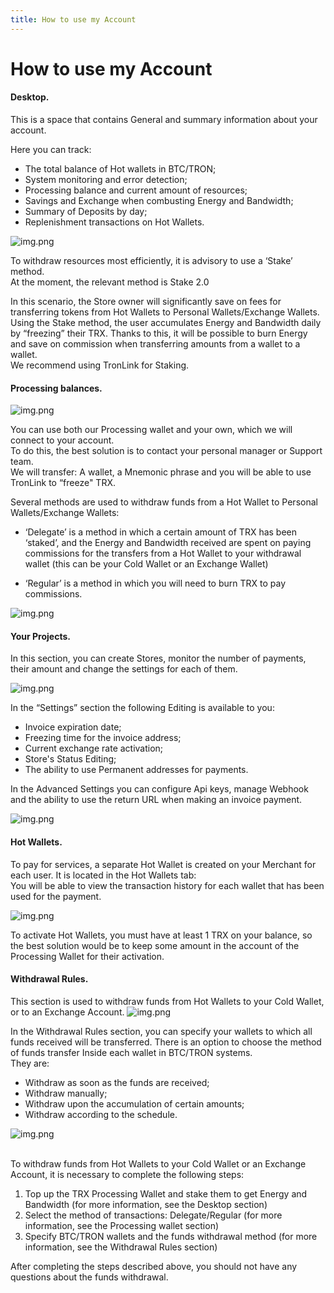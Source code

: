 ```yaml
---
title: How to use my Account
---
```


# How to use my Account

#### Desktop.

This is a space that contains General and summary information about your account.

Here you can track:
- The total balance of Hot wallets in BTC/TRON;
- System monitoring and error detection;
- Processing balance and current amount of resources;
- Savings and Exchange when combusting Energy and Bandwidth;
- Summary of Deposits by day;
- Replenishment transactions on Hot Wallets.

![img.png](../assets/images/how-use/1.png)

To withdraw resources most efficiently, it is advisory to use a ‘Stake’ method.  
At the moment, the relevant method is Stake 2.0


In this scenario, the Store owner will significantly save on fees for transferring tokens from Hot Wallets to Personal Wallets/Exchange Wallets.  
Using the Stake method, the user accumulates Energy and Bandwidth daily by “freezing” their TRX. Thanks to this, it will be possible to burn Energy and save on commission when transferring amounts from a wallet to a wallet.  
We recommend using TronLink for Staking.


#### Processing balances.

![img.png](../assets/images/how-use/2.png)

You can use both our Processing wallet and your own, which we will connect to your account.  
To do this, the best solution is to contact your personal manager or Support team.  
We will transfer: A wallet, a Mnemonic phrase and you will be able to use TronLink to “freeze" TRX.


Several methods are used to withdraw funds from a Hot Wallet to Personal Wallets/Exchange Wallets:

- ‘Delegate’ is a method in which a certain amount of TRX has been ‘staked’, and the Energy and Bandwidth received are spent on paying commissions for the transfers from a Hot Wallet to your withdrawal wallet (this can be your Cold Wallet or an Exchange Wallet)

- ‘Regular’ is a method in which you will need to burn TRX to pay commissions.


![img.png](../assets/images/how-use/3.png)



#### Your Projects.

In this section, you can create Stores, monitor the number of payments, their amount and change the settings for each of them.

![img.png](../assets/images/how-use/4.png)

In the “Settings” section the following Editing is available to you:

- Invoice expiration date;
- Freezing time for the invoice address;
- Current exchange rate activation;
- Store's Status Editing;
- The ability to use Permanent addresses for payments.


In the Advanced Settings you can configure Api keys, manage Webhook and the ability to use the return URL when making an invoice payment.

![img.png](../assets/images/how-use/5.png)


#### Hot Wallets.

To pay for services, a separate Hot Wallet is created on your Merchant for each user. It is located in the Hot Wallets tab:  
You will be able to view the transaction history for each wallet that has been used for the payment.


![img.png](../assets/images/how-use/6.png)

To activate Hot Wallets, you must have at least 1 TRX on your balance, so the best solution would be to keep some amount in the account of the Processing Wallet for their activation.


#### Withdrawal Rules.
This section is used to withdraw funds from Hot Wallets to your Cold Wallet, or to an Exchange Account.
![img.png](../assets/images/how-use/7.png)

In the Withdrawal Rules section, you can specify your wallets to which all funds received will be transferred. There is an option to choose the method of funds transfer Inside each wallet in  BTC/TRON systems.  
They are:
- Withdraw as soon as the funds are received;
- Withdraw manually;
- Withdraw upon the accumulation of certain amounts;
- Withdraw according to the schedule.

![img.png](../assets/images/how-use/8.png)

<br>To withdraw funds from Hot Wallets to your Cold Wallet or an Exchange Account, it is necessary to complete the following steps:
1. Top up the TRX Processing Wallet and stake them to get Energy and Bandwidth (for more information, see the Desktop section)
2. Select the method of transactions: Delegate/Regular (for more information, see the Processing wallet section)
3. Specify BTC/TRON wallets and the funds withdrawal method (for more information, see the Withdrawal Rules section)


After completing the steps described above, you should not have any questions about the funds withdrawal.

